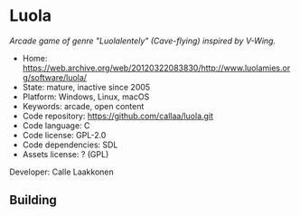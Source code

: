 # Luola

_Arcade game of genre "Luolalentely" (Cave-flying) inspired by V-Wing._

- Home: https://web.archive.org/web/20120322083830/http://www.luolamies.org/software/luola/
- State: mature, inactive since 2005
- Platform: Windows, Linux, macOS
- Keywords: arcade, open content
- Code repository: https://github.com/callaa/luola.git
- Code language: C
- Code license: GPL-2.0
- Code dependencies: SDL
- Assets license: ? (GPL)

Developer: Calle Laakkonen

## Building
